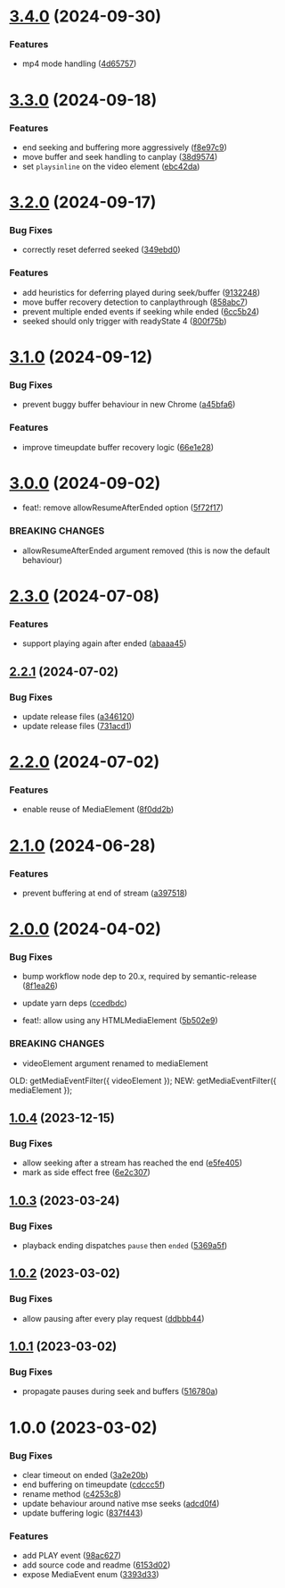 # [3.4.0](https://github.com/Eyevinn/media-event-filter/compare/v3.3.0...v3.4.0) (2024-09-30)


### Features

* mp4 mode handling ([4d65757](https://github.com/Eyevinn/media-event-filter/commit/4d65757368d5371461ba52987a70d70b37b52c8a))

# [3.3.0](https://github.com/Eyevinn/media-event-filter/compare/v3.2.0...v3.3.0) (2024-09-18)


### Features

* end seeking and buffering more aggressively ([f8e97c9](https://github.com/Eyevinn/media-event-filter/commit/f8e97c9c9fc885aaf71bde6db48fe4f06cba0cbf))
* move buffer and seek handling to canplay ([38d9574](https://github.com/Eyevinn/media-event-filter/commit/38d957456b2c4c22870a20bb809abcda07fbfd45))
* set `playsinline` on the video element ([ebc42da](https://github.com/Eyevinn/media-event-filter/commit/ebc42da28f4d201b9644d6752493d9ba5717faee))

# [3.2.0](https://github.com/Eyevinn/media-event-filter/compare/v3.1.0...v3.2.0) (2024-09-17)


### Bug Fixes

* correctly reset deferred seeked ([349ebd0](https://github.com/Eyevinn/media-event-filter/commit/349ebd0b47e9c1ae25edc48cadf22b03c99ba109))


### Features

* add heuristics for deferring played during seek/buffer ([9132248](https://github.com/Eyevinn/media-event-filter/commit/9132248a753fc002ad17cd5974fc70b8fa521d5e))
* move buffer recovery detection to canplaythrough ([858abc7](https://github.com/Eyevinn/media-event-filter/commit/858abc72e186629dcbe1ac4ac7bb012dc8ebd4eb))
* prevent multiple ended events if seeking while ended ([6cc5b24](https://github.com/Eyevinn/media-event-filter/commit/6cc5b245e20cfd0732562a58519efea35a99112a))
* seeked should only trigger with readyState 4 ([800f75b](https://github.com/Eyevinn/media-event-filter/commit/800f75bac1a806234cec5a3829ccc377d5b94ca8))

# [3.1.0](https://github.com/Eyevinn/media-event-filter/compare/v3.0.0...v3.1.0) (2024-09-12)


### Bug Fixes

* prevent buggy buffer behaviour in new Chrome ([a45bfa6](https://github.com/Eyevinn/media-event-filter/commit/a45bfa68b5ee37b8aed6f52c59e16396803c01dd))


### Features

* improve timeupdate buffer recovery logic ([66e1e28](https://github.com/Eyevinn/media-event-filter/commit/66e1e2877a59bb4ccfbca837a2a978dc10ccd0b6))

# [3.0.0](https://github.com/Eyevinn/media-event-filter/compare/v2.3.0...v3.0.0) (2024-09-02)


* feat!: remove allowResumeAfterEnded option ([5f72f17](https://github.com/Eyevinn/media-event-filter/commit/5f72f17e72dbf591893c5155274a8fee3ec10566))


### BREAKING CHANGES

* allowResumeAfterEnded argument removed (this is now
the default behaviour)

# [2.3.0](https://github.com/Eyevinn/media-event-filter/compare/v2.2.1...v2.3.0) (2024-07-08)


### Features

* support playing again after ended ([abaaa45](https://github.com/Eyevinn/media-event-filter/commit/abaaa45e7fd8e85111ecb1262ff00f4e112ab650))

## [2.2.1](https://github.com/Eyevinn/media-event-filter/compare/v2.2.0...v2.2.1) (2024-07-02)


### Bug Fixes

* update release files ([a346120](https://github.com/Eyevinn/media-event-filter/commit/a3461202dd5bc0241f714bacfd248e8fc7760584))
* update release files ([731acd1](https://github.com/Eyevinn/media-event-filter/commit/731acd1c8ccd8349b1a1c1406cc5833488df8e41))

# [2.2.0](https://github.com/Eyevinn/media-event-filter/compare/v2.1.0...v2.2.0) (2024-07-02)


### Features

* enable reuse of MediaElement ([8f0dd2b](https://github.com/Eyevinn/media-event-filter/commit/8f0dd2b8df0ebcec5417e9b99b9a870881578bfc))

# [2.1.0](https://github.com/Eyevinn/media-event-filter/compare/v2.0.0...v2.1.0) (2024-06-28)


### Features

* prevent buffering at end of stream ([a397518](https://github.com/Eyevinn/media-event-filter/commit/a39751843a62c9d9019c48643400e50cbd49c921))

# [2.0.0](https://github.com/Eyevinn/media-event-filter/compare/v1.0.4...v2.0.0) (2024-04-02)


### Bug Fixes

* bump workflow node dep to 20.x, required by semantic-release ([8f1ea26](https://github.com/Eyevinn/media-event-filter/commit/8f1ea26bea40e38a9966072db2f3d9a224d400c3))
* update yarn deps ([ccedbdc](https://github.com/Eyevinn/media-event-filter/commit/ccedbdc0951fb831b8dc30f63e45553aa3729be8))


* feat!: allow using any HTMLMediaElement ([5b502e9](https://github.com/Eyevinn/media-event-filter/commit/5b502e9f17dccba03606b47a32b929bdc2395d93))


### BREAKING CHANGES

* videoElement argument renamed to mediaElement

OLD: getMediaEventFilter({ videoElement });
NEW: getMediaEventFilter({ mediaElement });

## [1.0.4](https://github.com/Eyevinn/media-event-filter/compare/v1.0.3...v1.0.4) (2023-12-15)


### Bug Fixes

* allow seeking after a stream has reached the end ([e5fe405](https://github.com/Eyevinn/media-event-filter/commit/e5fe405cd1319c8f696cd0c85f711cccf8e634c3))
* mark as side effect free ([6e2c307](https://github.com/Eyevinn/media-event-filter/commit/6e2c307062a29aafed37a0c6ef46c6fa5af950cb))

## [1.0.3](https://github.com/Eyevinn/media-event-filter/compare/v1.0.2...v1.0.3) (2023-03-24)


### Bug Fixes

* playback ending dispatches `pause` then `ended` ([5369a5f](https://github.com/Eyevinn/media-event-filter/commit/5369a5fbc646f204a361aa4f36cfecec8dfe1d24))

## [1.0.2](https://github.com/Eyevinn/media-event-filter/compare/v1.0.1...v1.0.2) (2023-03-02)


### Bug Fixes

* allow pausing after every play request ([ddbbb44](https://github.com/Eyevinn/media-event-filter/commit/ddbbb44b02cd6322426e5e2ffaa44d4d4847f800))

## [1.0.1](https://github.com/Eyevinn/media-event-filter/compare/v1.0.0...v1.0.1) (2023-03-02)


### Bug Fixes

* propagate pauses during seek and buffers ([516780a](https://github.com/Eyevinn/media-event-filter/commit/516780a125fc70f6cec4a5a4205aa850f89313cc))

# 1.0.0 (2023-03-02)


### Bug Fixes

* clear timeout on ended ([3a2e20b](https://github.com/Eyevinn/media-event-filter/commit/3a2e20b66e07b0f84b306b0d774c73a0991a1a7f))
* end buffering on timeupdate ([cdccc5f](https://github.com/Eyevinn/media-event-filter/commit/cdccc5f63da906c58b72428af093f7443094e4f0))
* rename method ([c4253c8](https://github.com/Eyevinn/media-event-filter/commit/c4253c8a90c9e8184477d9bea026d66d79a9ad77))
* update behaviour around native mse seeks ([adcd0f4](https://github.com/Eyevinn/media-event-filter/commit/adcd0f48063cd5249c6ffc0bd32d2caf5d31e83f))
* update buffering logic ([837f443](https://github.com/Eyevinn/media-event-filter/commit/837f44354d8ec82cccfde2c9822e17dde4e2e7dd))


### Features

* add PLAY event ([98ac627](https://github.com/Eyevinn/media-event-filter/commit/98ac6271b5cdd4a7884fbf45b8f0fc371abe1d33))
* add source code and readme ([6153d02](https://github.com/Eyevinn/media-event-filter/commit/6153d02b3736a6d30735bd04e31717cfae4d9920))
* expose MediaEvent enum ([3393d33](https://github.com/Eyevinn/media-event-filter/commit/3393d339bf20d97f4bd1a5d23e86794c03823b99))
